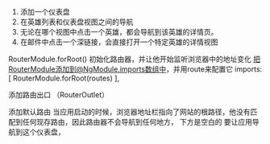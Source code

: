 1. 添加一个仪表盘
2. 在英雄列表和仪表盘视图之间的导航
3. 无论在哪个视图中点击一个英雄，都会导航到该英雄的详情页。
4. 在邮件中点击一个深链接，会直接打开一个特定英雄的详情视图



RouterModule.forRoot()
初始化路由器，并让他开始监听浏览器中的地址变化
把RouterModule添加到@NgModule.imports数组中，并用route来配置它
imports: [ RouterModule.forRoot(routes) ],

添加路由出口 （RouterOutlet）
 
添加默认路由
当应用启动的时候，浏览器地址栏指向了网站的根路径，他没有匹配到任何现存路由，因此路由器不会导航到任何地方，
<router-outlet> 下方是空白的
要让应用导航到这个仪表盘，